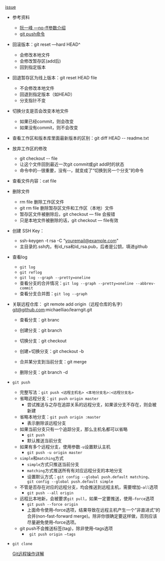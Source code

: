 [issue](https://github.com/hoperyy/blog/issues/51)



+ 参考资料
  + [阮一峰 —no-ff参数介绍](http://www.ruanyifeng.com/blog/2012/07/git.html)
  + [git push命令](http://www.open-open.com/lib/view/open1431680242669.html)
+ 回滚版本：git reset —hard HEAD^ 
  + 会修改本地文件
  + 会修改暂存区(add后)
  + 回到指定版本
+ 回退暂存区为线上版本：git reset HEAD file
  + 不会修改本地文件
  + 回退到指定版本（如HEAD）
  + 分支指针不变
+ 切换分支是否会改变本地文件
  + 如果已经commit，则会改变
  + 如果没有commit，则不会改变
+ 查看工作区和版本库里面最新版本的区别：git diff HEAD -- readme.txt
+ 放弃工作区的修改
  + git checkout -- file
  + 让这个文件回到最近一次git commit或git add时的状态
  + 命令中的--很重要，没有--，就变成了“切换到另一个分支”的命令
+ 查看文件内容：cat file
+ 删除文件
  + rm file 删除工作区文件
  + git rm file 删除暂存区文件和工作区（本地）文件
  + 暂存区文件被删除后，git checkout — file 会报错
  + 只是本地文件被删除的话，git checkout — file有效

+ 创建 SSH Key：
  + ssh-keygen -t rsa -C “youremail@example.com"
  + 主目录的.ssh内，有id_rsa和id_rsa.pub，后者是公钥，填进github

+ 查看log 
  + `git log`
  + `git reflog`
  + `git log --graph --pretty=oneline`
  + 查看分支的合并情况：`git log --graph --pretty=oneline --abbrev-commit`
  + 查看分支合并图：`git log --graph`
+ 关联远程仓库： git remote add origin（远程仓库的名字） git@github.com:michaelliao/learngit.git
  + 查看分支：git branc

  + 创建分支：git branch <name>

  + 切换分支：git checkout <name>

  + 创建+切换分支：git checkout -b <name>

  + 合并某分支到当前分支：git merge <name>

  + 删除分支：git branch -d <name>

+ `git push`
  + 完整写法：`git push <远程主机名> <本地分支名>:<远程分支名>`
  + 省略远程分支：`git push origin master`
    + 尝试推送与之存在追踪关系的远程分支，如果该分支不存在，则会被新建
  + 省略本地分支：`git push origin :master`
    + 表示删除该远程分支
  + 如果当前分支只有一个追踪分支，那么主机名都可以省略
    + `git push`
    + 默认推送当前分支
  + 如果有多个远程分支，使用参数`-u`设置默认主机
    + `git push -u origin master`
  + `simple`和`matching`方式
    + `simple`方式只推送当前分支
    + `matching`方式推送所有有对应远程分支的本地分支
    + 设置默认方式：`git config --global push.default matching`、` git config --global push.default simple`
  + 不管是否存在对应的远程分支，均会推送到远程主机，需要增加`—all`选项
    + `git push --all origin`
  + 远程比本地新，会被要求`git pull`，如果一定要推送，使用`—force`选项
    + `git push --force origin`
    + 上面命令使用–force选项，结果导致在远程主机产生一个”非直进式”的合并(non-fast-forward merge)。除非你很确定要这样做，否则应该尽量避免使用–force选项。
  + git push不会推送标签(tag)，除非使用–tags选项
    + ` git push origin —tags`

+ `git clone`
  
  [Git远程操作详解](http://www.ruanyifeng.com/blog/2014/06/git_remote.html)